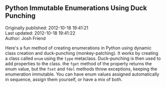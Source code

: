 ## Python Immutable Enumerations Using Duck Punching  
Originally published: 2012-10-18 19:41:21  
Last updated: 2012-10-18 19:41:22  
Author: Josh Friend  
  
Here's a fun method of creating enumerations in Python using dynamic class creation and duck-punching (monkey-patching). It works by creating a class called `enum` using the `type` metaclass. Duck-punching is then used to add properties to the class. the `fget` method of the property returns the enum value, but the `fset` and `fdel` methods throw exceptions, keeping the enumeration immutable. You can have enum values assigned automatically in sequence, assign them yourself, or have a mix of both.